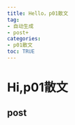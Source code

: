```yaml
---
title: Hello，p01散文
tag: 
- 自动生成
- post+
categories:
- p01散文
toc: TRUE
---
```

<h1 id="hip01散文">Hi,p01散文</h1>
<h2 id="post">post</h2>
